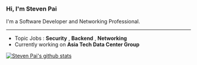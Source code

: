 ### Hi, I'm Steven Pai

I'm a Software Developer and Networking Professional.

---

- Topic Jobs : **Security** , **Backend** , **Networking**
- Currently working on **Asia Tech Data Center Group**

[![Steven Pai's github stats](https://github-readme-stats.vercel.app/api?username=stevenpainc&hide=contribs,prs,issues&theme=tokyonight)](https://github.com/stevenpainc/stevenpainc)
